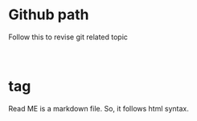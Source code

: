 # Github path
Follow this to revise git related topic
# <br> tag
Read ME is a markdown file. So, it follows html syntax.
